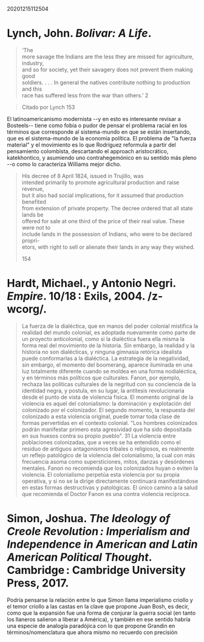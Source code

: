 20201215112504


# Lynch, John. _Bolivar: A Life_.

> ‘The  
> more savage the Indians are the less they are missed for agriculture, industry,  
> and so for society, yet their savagery does not prevent them making good  
> soldiers. . . . In general the natives contribute nothing to production and this  
> race has suffered less from the war than others.’ 2

> Citado por Lynch 153


El latinoamericanismo modernista --y en esto es interesante revisar a Bosteels-- tiene como fobia o pudor de pensar el problema racial en los términos que corresponde al sistema-mundo en que se están insertando, que es el sistema-mundo de la economía política. El problema de "la fuerza material" y el movimiento es lo que Rodríguez reformula a partir del pensamiento colombista, descartando el approach aristocrático, katekhontico, y asumiendo uno contrahegemónico en su sentido más pleno --o como lo caracteriza Williams mejor dicho.



> His decree of 8 April 1824, issued in Trujillo, was  
> intended primarily to promote agricultural production and raise revenue,  
> but it also had social implications, for it assumed that production benefited  
> from extension of private property. The decree ordered that all state lands be  
> offered for sale at one third of the price of their real value. These were not to  
> include lands in the possession of Indians, who were to be declared propri-  
> etors, with right to sell or alienate their lands in any way they wished.
> 
> 154



# Hardt, Michael., y Antonio Negri. _Empire_. 10/18 : Exils, 2004. /z-wcorg/.

> La fuerza de la dialéctica, que en manos del poder colonial mistifica la realidad del mundo colonial, es adoptada nuevamente como parte de un proyecto anticolonial, como si la dialéctica fuera ella misma la forma real del movimiento de la historia. Sin embargo, la realidad y la historia no son dialécticas, y ninguna gimnasia retórica idealista puede conformarlas a la dialéctica. La estrategia de la negatividad, sin embargo, el momento del boomerang, aparece iluminada en una luz totalmente diferente cuando se moldea en una forma nodialéctica, y en términos más políticos que culturales. Fanon, por ejemplo, rechaza las políticas culturales de la negritud con su conciencia de la identidad negra, y postula, en su lugar, la antítesis revolucionaria desde el punto de vista de violencia física. El momento original de la violencia es aquel del colonialismo: la dominación y explotación del colonizado por el colonizador. El segundo momento, la respuesta del colonizado a esta violencia original, puede tomar toda clase de formas pervertidas en el contexto colonial. "Los hombres colonizados podrán manifestar primero esta agresividad que ha sido depositada en sus huesos contra su propio pueblo". 31 La violencia entre poblaciones colonizadas, que a veces se ha entendido como el residuo de antiguos antagonismos tribales o religiosos, es realmente un reflejo patológico de la violencia del colonialismo, la cual con más frecuencia asoma como supersticiones, mitos, danzas y desórdenes mentales. Fanon no recomienda que los colonizados huyan o eviten la violencia. El colonialismo perpetúa esta violencia por su propia operativa, y si no se la dirige directamente continuará manifestándose en estas formas destructivas y patológicas. El único camino a la salud que recomienda el Doctor Fanon es una contra violencia recíproca.


# Simon, Joshua. _The Ideology of Creole Revolution : Imperialism and Independence in American and Latin American Political Thought_. Cambridge : Cambridge University Press, 2017.

Podría pensarse la relación entre lo que Simon llama imperialismo criollo y el temor criollo a las castas en la clave que propone Juan Bosh, es decir, como que la expansión fue una forma de conjurar la guerra social (en tanto los llaneros salieron a liberar a América), y también en ese sentido habría una especie de analogía paradójica con lo que propone Grandin en términos/nomenclatura que ahora mismo no recuerdo con precisión

